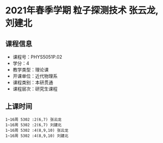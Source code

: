 # 2021年春季学期 粒子探测技术 张云龙, 刘建北






## 课程信息

- 课程号：PHYS5051P.02
- 学分：4
- 教学类型：理论课
- 开课单位：近代物理系
- 课程类别：本研贯通
- 课程层次：研究生课程

## 上课时间

```
1~16周 5302 :2(6,7) 张云龙
1~16周 5302 :2(6,7) 刘建北
1~16周 5302 :4(8,9,10) 张云龙
1~16周 5302 :4(8,9,10) 刘建北
```

